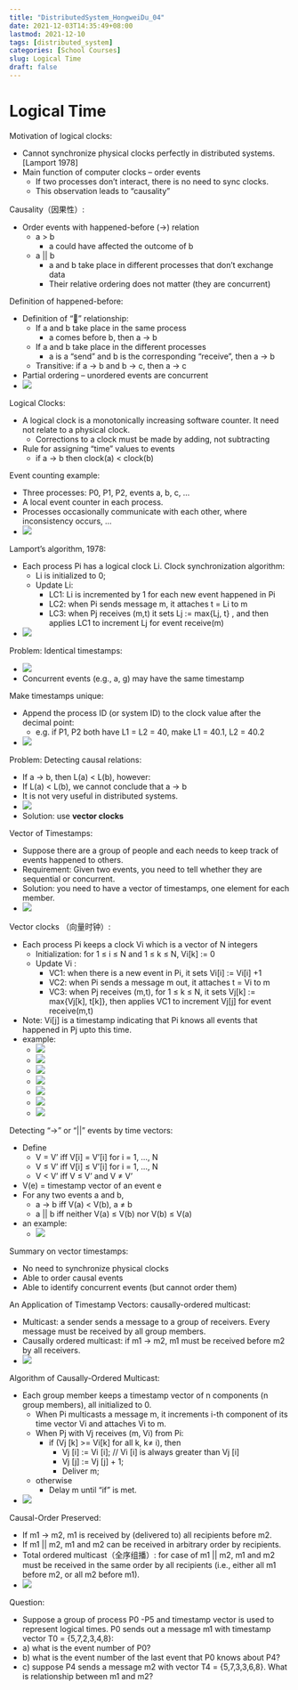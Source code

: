 ```yaml
---
title: "DistributedSystem_HongweiDu_04"
date: 2021-12-03T14:35:49+08:00
lastmod: 2021-12-10
tags: [distributed_system]
categories: [School Courses]
slug: Logical Time
draft: false
---
```

# Logical Time
Motivation of logical clocks:
- Cannot synchronize physical clocks perfectly in distributed systems. [Lamport 1978]
- Main function of computer clocks – order events
    - If two processes don’t interact, there is no need to sync clocks. 
    - This observation leads to “causality”

Causality（因果性）:
- Order events with happened-before  (->) relation
    - a > b 
        - a could have affected the outcome of b
    - a || b
        - a and b take place in different processes that don’t exchange data
        - Their relative ordering does not matter (they are concurrent)

Definition of happened-before:
- Definition of “” relationship:
    - If a and b take place in the same process
        - a comes before b, then a -> b 
    - If a and b take place in the different processes
        - a is a “send” and b is the corresponding “receive”, then a -> b 
    - Transitive: if a -> b and b -> c, then a -> c 
- Partial ordering – unordered events are concurrent
- ![](https://raw.githubusercontent.com/QizhengZou/Drawing_bed/main/20211210145000.png)

Logical Clocks:
- A logical clock is a monotonically increasing software counter. It need not relate to a physical clock.
    - Corrections to a clock must be made by adding, not subtracting
- Rule for assigning “time” values to events
    - if a -> b then clock(a) < clock(b)

Event counting example:
- Three processes: P0, P1, P2, events a, b, c, …
- A local event counter in each process.
- Processes occasionally communicate with each other, where inconsistency occurs, …
- ![](https://raw.githubusercontent.com/QizhengZou/Drawing_bed/main/20211210145216.png)

Lamport’s algorithm, 1978:
- Each process Pi has a logical clock Li. Clock synchronization algorithm:
    - Li is initialized to 0;
    - Update Li:
        - LC1: Li  is incremented by 1 for each new event happened in Pi 
        - LC2: when Pi sends message m, it attaches t =  Li to m
        - LC3: when Pj receives (m,t) it sets Lj := max{Lj, t} , and then applies LC1 to increment Lj for event receive(m)
- ![](https://raw.githubusercontent.com/QizhengZou/Drawing_bed/main/20211210145316.png)

Problem: Identical timestamps:
- ![](https://raw.githubusercontent.com/QizhengZou/Drawing_bed/main/20211210145349.png)
- Concurrent events (e.g., a, g) may have the same timestamp

Make timestamps unique:
- Append the process ID (or system ID) to the clock value after the decimal point:
    - e.g. if  P1, P2 both have L1 = L2 = 40, make L1 = 40.1, L2 = 40.2
- ![](https://raw.githubusercontent.com/QizhengZou/Drawing_bed/main/20211210145434.png)

Problem: Detecting causal relations:
- If a -> b, then L(a) < L(b), however:
- If L(a) < L(b), we cannot conclude that a -> b 
- It is not very useful in distributed systems.
- ![](https://raw.githubusercontent.com/QizhengZou/Drawing_bed/main/20211210145540.png)
- Solution: use **vector clocks**

Vector of Timestamps:
- Suppose there are a group of people and each needs to keep track of events happened to others. 
- Requirement: Given two events, you need to tell whether they are sequential or concurrent.
- Solution: you need to have a vector of timestamps, one element for each member.
- ![](https://raw.githubusercontent.com/QizhengZou/Drawing_bed/main/20211210145641.png)

Vector clocks （向量时钟）:
- Each process Pi keeps a clock Vi which is a vector of N integers
    - Initialization: for 1 ≤ i ≤ N and 1 ≤ k ≤ N, Vi[k] := 0
    - Update Vi : 
        - VC1: when there is a new event in Pi, it sets Vi[i] := Vi[i] +1
        - VC2: when Pi sends a message m out, it attaches t = Vi to m
        - VC3: when Pj receives (m,t), for 1 ≤ k ≤ N, it sets Vj[k] := max{Vj[k], t[k]}, then applies VC1 to increment Vj[j] for event receive(m,t)
- Note: Vi[j] is a timestamp indicating that Pi knows all events that happened in Pj upto this time.
- example:
    - ![](https://raw.githubusercontent.com/QizhengZou/Drawing_bed/main/20211210145829.png)
    - ![](https://raw.githubusercontent.com/QizhengZou/Drawing_bed/main/20211210145851.png)
    - ![](https://raw.githubusercontent.com/QizhengZou/Drawing_bed/main/20211210145915.png)
    - ![](https://raw.githubusercontent.com/QizhengZou/Drawing_bed/main/20211210145953.png)
    - ![](https://raw.githubusercontent.com/QizhengZou/Drawing_bed/main/20211210150014.png)
    - ![](https://raw.githubusercontent.com/QizhengZou/Drawing_bed/main/20211210150037.png)
    - ![](https://raw.githubusercontent.com/QizhengZou/Drawing_bed/main/20211210150059.png)

Detecting “->” or “||” events by time vectors:
- Define
    - V = V’ iff V[i] = V’[i] for i = 1, …, N
    - V ≤ V’ iff V[i] ≤ V’[i] for i = 1, …, N
    - V < V’ iff V ≤ V’ and V ≠ V’ 
- V(e) = timestamp vector of an event e
- For any two events a and b, 
    - a -> b iff V(a) < V(b), a ≠ b
    - a || b iff neither V(a) ≤ V(b) nor V(b) ≤ V(a)
- an example:
    - ![](https://raw.githubusercontent.com/QizhengZou/Drawing_bed/main/20211210150247.png)

Summary on vector timestamps:
- No need to synchronize physical clocks
- Able to order causal events
- Able to identify concurrent events (but cannot order them) 

An Application of Timestamp Vectors: causally-ordered multicast:
- Multicast: a sender sends a message to a group of receivers. Every message must be received by all group members.
- Causally ordered multicast: if m1 ->  m2, m1 must be received before m2 by all receivers.
- ![](https://raw.githubusercontent.com/QizhengZou/Drawing_bed/main/20211210150506.png)

Algorithm of Causally-Ordered Multicast:
- Each group member keeps a timestamp vector of n components (n group members), all initialized to 0.
    - When Pi multicasts a message m, it increments i-th component of its time vector Vi and attaches Vi to m.
    - When Pj with Vj receives (m, Vi) from Pi:
        - if (Vj [k] >= Vi[k] for all k, k≠ i), then
		    - Vj [i] := Vi [i];  // Vi [i] is always greater than Vj [i]
		    - Vj [j] := Vj [j] + 1;
            - Deliver m;
	- otherwise 
		- Delay m until “if” is met. 
- ![](https://raw.githubusercontent.com/QizhengZou/Drawing_bed/main/20211210150745.png)

Causal-Order Preserved:
- If m1 -> m2, m1 is received by (delivered to) all recipients before m2.
- If m1 || m2, m1 and m2 can be received in arbitrary order by recipients.
- Total ordered multicast（全序组播）: for case of m1 || m2, m1 and m2 must be received in the same order by all recipients (i.e., either all m1 before m2, or all m2 before m1).
- ![](https://raw.githubusercontent.com/QizhengZou/Drawing_bed/main/20211210150851.png)

Question:
- Suppose a group of process P0 -P5 and timestamp vector is used to represent logical times. P0 sends out a message m1 with timestamp vector T0 = {5,7,2,3,4,8}:
- a) what is the event number of P0?  
- b) what is the event number of the last event that P0 knows about P4?
- c) suppose P4 sends a message m2 with vector T4 = {5,7,3,3,6,8}. What is relationship between m1 and m2?












